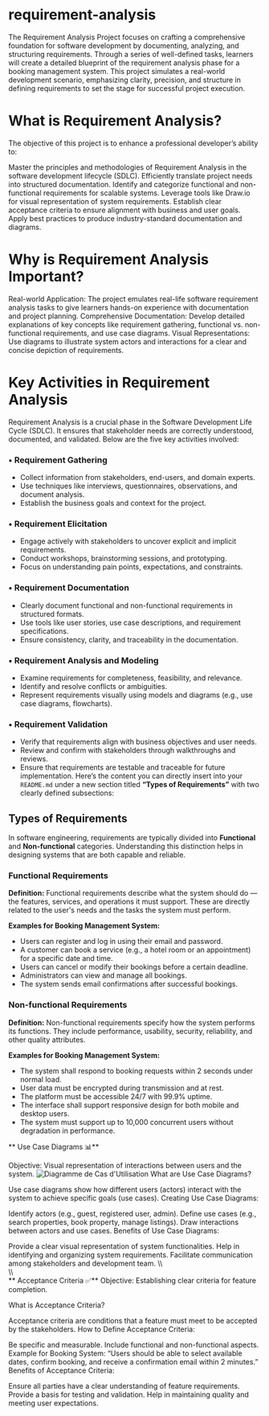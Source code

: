# requirement-analysis
The Requirement Analysis Project focuses on crafting a comprehensive foundation for software development by documenting, analyzing, and structuring requirements. Through a series of well-defined tasks, learners will create a detailed blueprint of the requirement analysis phase for a booking management system. This project simulates a real-world development scenario, emphasizing clarity, precision, and structure in defining requirements to set the stage for successful project execution.

# What is Requirement Analysis? 
The objective of this project is to enhance a professional developer’s ability to:

Master the principles and methodologies of Requirement Analysis in the software development lifecycle (SDLC).
Efficiently translate project needs into structured documentation.
Identify and categorize functional and non-functional requirements for scalable systems.
Leverage tools like Draw.io for visual representation of system requirements.
Establish clear acceptance criteria to ensure alignment with business and user goals.
Apply best practices to produce industry-standard documentation and diagrams.

 # Why is Requirement Analysis Important?
Real-world Application: The project emulates real-life software requirement analysis tasks to give learners hands-on experience with documentation and project planning.
Comprehensive Documentation: Develop detailed explanations of key concepts like requirement gathering, functional vs. 
non-functional requirements, and use case diagrams.
Visual Representations: Use diagrams to illustrate system actors and interactions for a clear and concise depiction of requirements.

# Key Activities in Requirement Analysis

Requirement Analysis is a crucial phase in the Software Development Life Cycle (SDLC). It ensures that stakeholder needs are correctly understood, documented, and validated. Below are the five key activities involved:

### • Requirement Gathering

* Collect information from stakeholders, end-users, and domain experts.
* Use techniques like interviews, questionnaires, observations, and document analysis.
* Establish the business goals and context for the project.

### • Requirement Elicitation

* Engage actively with stakeholders to uncover explicit and implicit requirements.
* Conduct workshops, brainstorming sessions, and prototyping.
* Focus on understanding pain points, expectations, and constraints.

### • Requirement Documentation

* Clearly document functional and non-functional requirements in structured formats.
* Use tools like user stories, use case descriptions, and requirement specifications.
* Ensure consistency, clarity, and traceability in the documentation.

### • Requirement Analysis and Modeling

* Examine requirements for completeness, feasibility, and relevance.
* Identify and resolve conflicts or ambiguities.
* Represent requirements visually using models and diagrams (e.g., use case diagrams, flowcharts).

### • Requirement Validation

* Verify that requirements align with business objectives and user needs.
* Review and confirm with stakeholders through walkthroughs and reviews.
* Ensure that requirements are testable and traceable for future implementation.
 Here’s the content you can directly insert into your `README.md` under a new section titled **“Types of Requirements”** with two clearly defined subsections:


##  Types of Requirements

In software engineering, requirements are typically divided into **Functional** and **Non-functional** categories. Understanding this distinction helps in designing systems that are both capable and reliable.

###  Functional Requirements

**Definition:**
Functional requirements describe what the system should do — the features, services, and operations it must support. These are directly related to the user's needs and the tasks the system must perform.

**Examples for Booking Management System:**

* Users can register and log in using their email and password.
* A customer can book a service (e.g., a hotel room or an appointment) for a specific date and time.
* Users can cancel or modify their bookings before a certain deadline.
* Administrators can view and manage all bookings.
* The system sends email confirmations after successful bookings.

###  Non-functional Requirements

**Definition:**
Non-functional requirements specify how the system performs its functions. They include performance, usability, security, reliability, and other quality attributes.

**Examples for Booking Management System:**

* The system shall respond to booking requests within 2 seconds under normal load.
* User data must be encrypted during transmission and at rest.
* The platform must be accessible 24/7 with 99.9% uptime.
* The interface shall support responsive design for both mobile and desktop users.
* The system must support up to 10,000 concurrent users without degradation in performance.
  
** Use Case Diagrams 📊**

Objective: Visual representation of interactions between users and the system.
![Diagramme de Cas d'Utilisation](https://github.com/user-attachments/assets/751271a7-1f82-475b-82ab-0e71ca9db6f4) 
What are Use Case Diagrams?

Use case diagrams show how different users (actors) interact with the system to achieve specific goals (use cases).
Creating Use Case Diagrams:

Identify actors (e.g., guest, registered user, admin).
Define use cases (e.g., search properties, book property, manage listings).
Draw interactions between actors and use cases.
Benefits of Use Case Diagrams:

Provide a clear visual representation of system functionalities.
Help in identifying and organizing system requirements.
Facilitate communication among stakeholders and development team.
\\\\\
\\\\\
  ** Acceptance Criteria ✅**
Objective: Establishing clear criteria for feature completion.

What is Acceptance Criteria?

Acceptance criteria are conditions that a feature must meet to be accepted by the stakeholders.
How to Define Acceptance Criteria:

Be specific and measurable.
Include functional and non-functional aspects.
Example for Booking System: “Users should be able to select available dates, confirm booking, and receive a confirmation email within 2 minutes.”
Benefits of Acceptance Criteria:

Ensure all parties have a clear understanding of feature requirements.
Provide a basis for testing and validation.
Help in maintaining quality and meeting user expectations.


